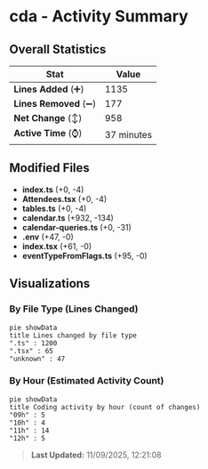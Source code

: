 # cda - Activity Summary 

## Overall Statistics

| Stat                   | Value                                                             |
| ---------------------- | ----------------------------------------------------------------- |
| **Lines Added** (➕)   | 1135                                          |
| **Lines Removed** (➖) | 177                                        |
| **Net Change** (↕)    | 958                |
| **Active Time** (⌚)   | 37 minutes |


## Modified Files
- **index.ts** (+0, -4)
- **Attendees.tsx** (+0, -4)
- **tables.ts** (+0, -4)
- **calendar.ts** (+932, -134)
- **calendar-queries.ts** (+0, -31)
- **.env** (+47, -0)
- **index.tsx** (+61, -0)
- **eventTypeFromFlags.ts** (+95, -0)

## Visualizations

### By File Type (Lines Changed)

```mermaid
pie showData
title Lines changed by file type
".ts" : 1200
".tsx" : 65
"unknown" : 47
```

### By Hour (Estimated Activity Count)

```mermaid
pie showData
title Coding activity by hour (count of changes)
"09h" : 5
"10h" : 4
"11h" : 14
"12h" : 5
```


> **Last Updated:** 11/09/2025, 12:21:08